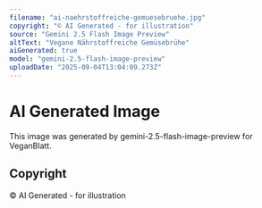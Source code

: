 ```yaml
---
filename: "ai-naehrstoffreiche-gemuesebruehe.jpg"
copyright: "© AI Generated - for illustration"
source: "Gemini 2.5 Flash Image Preview"
altText: "Vegane Nährstoffreiche Gemüsebrühe"
aiGenerated: true
model: "gemini-2.5-flash-image-preview"
uploadDate: "2025-09-04T13:04:09.273Z"
---
```


# AI Generated Image

This image was generated by gemini-2.5-flash-image-preview for VeganBlatt.

## Copyright
© AI Generated - for illustration
